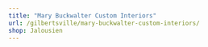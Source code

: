 ```yaml
---
title: "Mary Buckwalter Custom Interiors"
url: /gilbertsville/mary-buckwalter-custom-interiors/
shop: Jalousien
---
```

